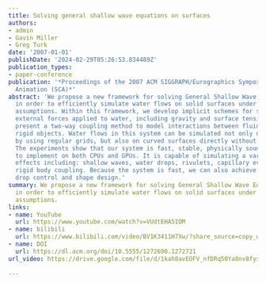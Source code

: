 ```yaml
---
title: Solving general shallow wave equations on surfaces
authors:
- admin
- Gavin Miller
- Greg Turk
date: '2007-01-01'
publishDate: '2024-02-29T05:26:53.834489Z'
publication_types:
- paper-conference
publication: '*Proceedings of the 2007 ACM SIGGRAPH/Eurographics Symposium on Computer
  Animation (SCA)*'
abstract: 'We propose a new framework for solving General Shallow Wave Equations (GSWE)
  in order to efficiently simulate water flows on solid surfaces under shallow wave
  assumptions. Within this framework, we develop implicit schemes for solving the
  external forces applied to water, including gravity and surface tension. We also
  present a two-way coupling method to model interactions between fluid and floating
  rigid objects. Water flows in this system can be simulated not only on planar surfaces
  by using regular grids, but also on curved surfaces directly without surface parametrization.
  The experiments show that our system is fast, stable, physically sound, and straightforward
  to implement on both CPUs and GPUs. It is capable of simulating a variety of water
  effects including: shallow waves, water drops, rivulets, capillary events and fluid/floating
  rigid body coupling. Because the system is fast, we can also achieve real-time water
  drop control and shape design.'
summary: We propose a new framework for solving General Shallow Wave Equations (GSWE)
  in order to efficiently simulate water flows on solid surfaces under shallow wave
  assumptions. 
links:
- name: YouTube
  url: https://www.youtube.com/watch?v=VUdtEHA5IOM
- name: bilibili
  url: https://www.bilibili.com/video/BV1K3411H7Xw/?share_source=copy_web
- name: DOI
  url: https://dl.acm.org/doi/10.5555/1272690.1272721 
url_video: https://drive.google.com/file/d/1kah8avEOFV_nfDRq50Ya8nv8fysxfi8k/view
  
---
```

